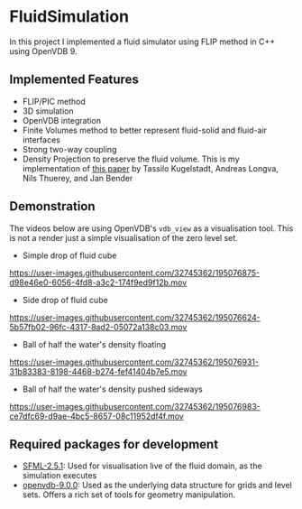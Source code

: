 # FluidSimulation
In this project I implemented a fluid simulator using FLIP method in C++ using OpenVDB 9.

## Implemented Features
* FLIP/PIC method
* 3D simulation
* OpenVDB integration
* Finite Volumes method to better represent fluid-solid and fluid-air interfaces
* Strong two-way coupling
* Density Projection to preserve the fluid volume. This is my implementation of [this paper](https://ieeexplore.ieee.org/stamp/stamp.jsp?arnumber=8869736) by Tassilo Kugelstadt, Andreas Longva, Nils Thuerey, and Jan Bender

## Demonstration
The videos below are using OpenVDB's `vdb_view` as a visualisation tool. This is not a render just a simple visualisation of the zero level set.

- Simple drop of fluid cube

https://user-images.githubusercontent.com/32745362/195076875-d98e46e0-6056-4fd8-a3c2-174f9ed9f12b.mov

- Side drop of fluid cube

https://user-images.githubusercontent.com/32745362/195076624-5b57fb02-96fc-4317-8ad2-05072a138c03.mov

- Ball of half the water's density floating

https://user-images.githubusercontent.com/32745362/195076931-31b83383-8198-4468-b274-fef41404b7e5.mov

- Ball of half the water's density pushed sideways

https://user-images.githubusercontent.com/32745362/195076983-ce7dfc69-d9ae-4bc5-8657-08c11952df4f.mov

## Required packages for development
* [SFML-2.5.1](https://www.sfml-dev.org/): Used for visualisation live of the fluid domain, as the simulation executes
* [openvdb-9.0.0](https://github.com/AcademySoftwareFoundation/openvdb): Used as the underlying data structure for grids and level sets. Offers a rich set of tools for geometry manipulation.